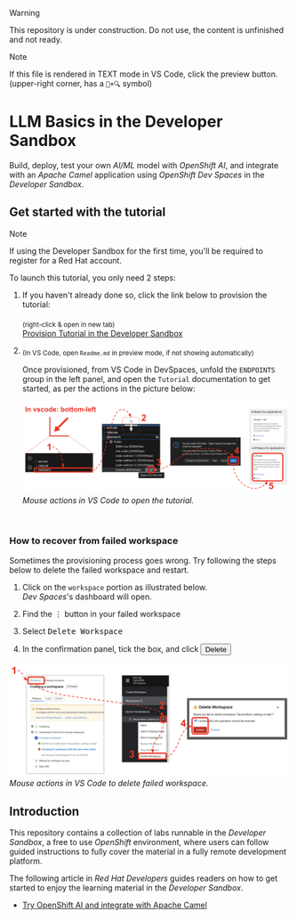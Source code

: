 > [!WARNING]  
> This repository is under construction. Do not use, the content is unfinished and not ready.

> [!NOTE]  
> If this file is rendered in TEXT mode in VS Code, click the preview button. \
> (upper-right corner, has a `📖+🔍` symbol)

# LLM Basics in the Developer Sandbox

Build, deploy, test your own *AI/ML* model with *OpenShift AI*, and integrate with an *Apache Camel* application using *OpenShift Dev Spaces* in the *Developer Sandbox*.

## Get started with the tutorial

> [!NOTE]  
> If using the Developer Sandbox for the first time, you'll be required to register for a Red Hat account.

To launch this tutorial, you only need 2 steps:

1. If you haven't already done so, click the link below to provision the tutorial:

    <sub>(right-click & open in new tab)</sub> \
    [Provision Tutorial in the Developer Sandbox](https://workspaces.openshift.com/#https://github.com/RedHat-Middleware-Workshops/devsandbox-catalog-demo.git)
    <!-- <a target="_blank" href="https://workspaces.openshift.com/#https://github.com/RedHat-Middleware-Workshops/devsandbox-catalog-ai-labs.git">Provision Tutorial in the Developer Sandbox</a> -->

2. <sub>(In VS Code, open `Readme.md` in preview mode, if not showing automatically)</sub>


    Once provisioned, from VS Code in DevSpaces, unfold the `ENDPOINTS` group in the left panel, and open the `Tutorial` documentation to get started, as per the actions in the picture below:

    ![](docs/labs/tools/images/00-open-tutorial.png)
    *Mouse actions in VS Code to open the tutorial.*

<br/>

### How to recover from failed workspace

Sometimes the provisioning process goes wrong. Try following the steps below to delete the failed workspace and restart.

1. Click on the `workspace` portion as illustrated below. \
   *Dev Spaces*'s dashboard will open.
  
2. Find the <kbd>⋮</kbd> button in your failed workspace

3. Select <kbd>Delete Workspace</kbd>

4. In the confirmation panel, tick the box, and click <button style="background-color=red; color=white">Delete</button>

![](docs/labs/tools/images/35-recover-workspace.png)
*Mouse actions in VS Code to delete failed workspace.*


## Introduction

This repository contains a collection of labs runnable in the _Developer Sandbox_, a free to use _OpenShift_ environment, where users can follow guided instructions to fully cover the material in a fully remote development platform.

The following article in _Red Hat Developers_ guides readers on how to get started to enjoy the learning material in the _Developer Sandbox_.

* [​​Try OpenShift AI and integrate with Apache Camel](https://developers.redhat.com/articles/2024/07/22/try-openshift-ai-and-integrate-apache-camel)
